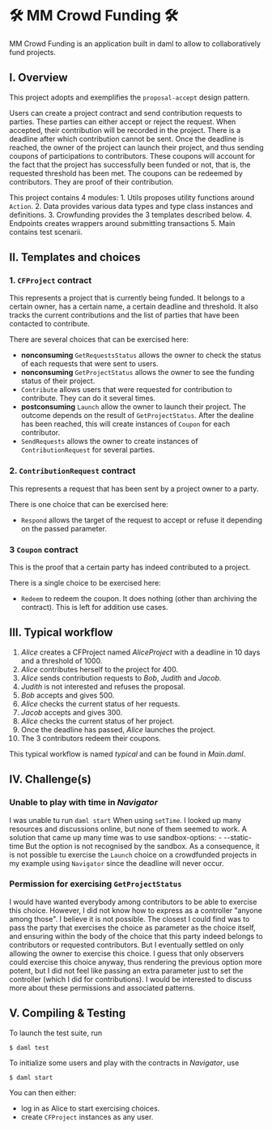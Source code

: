 # 🛠️ MM Crowd Funding 🛠️ 
MM Crowd Funding is an application built in daml to allow to collaboratively fund projects.

## I. Overview 

This project adopts and exemplifies the `proposal-accept` design pattern. 

Users can create a project contract and send contribution requests to parties. These parties can either accept or reject the request. When accepted, their contribution will be recorded in the project. There is a deadline after which contribution cannot be sent. Once the deadline is reached, the owner of the project can launch their project, and thus sending coupons of participations to contributors. These coupons will account for the fact that the project has successfully been funded or not, that is, the requested threshold has been met. The coupons can be redeemed by contributors. They are proof of their contribution.

This project contains 4 modules:
    1. Utils proposes utility functions around `Action`.
    2. Data provides various data types and type class instances and definitions.
    3. Crowfunding provides the 3 templates described below.
    4. Endpoints creates wrappers around submitting transactions
    5. Main contains test scenarii.

## II. Templates and choices

### 1. `CFProject` contract

This represents a project that is currently being funded. It belongs to a certain owner, has a certain name, a certain deadline and threshold. It also tracks the current contributions and the list of parties that have been contacted to contribute.

There are several choices that can be exercised here:
- **nonconsuming** `GetRequestsStatus` allows the owner to check the status of each requests that were sent to users.
- **nonconsuming** `GetProjectStatus` allows the owner to see the funding status of their project.
- `Contribute` allows users that were requested for contribution to contribute. They can do it several times.
- **postconsuming** `Launch` allow the owner to launch their project. The outcome depends on the result of `GetProjectStatus`. After the dealine has been reached, this will create instances of `Coupon` for each contributor.
- `SendRequests` allows the owner to create instances of `ContributionRequest` for several parties.

### 2. `ContributionRequest` contract

This represents a request that has been sent by a project owner to a party.

There is one choice that can be exercised here:
- `Respond` allows the target of the request to accept or refuse it depending on the passed parameter.

### 3 `Coupon` contract

This is the proof that a certain party has indeed contributed to a project.

There is a single choice to be exercised here:
- `Redeem` to redeem the coupon. It does nothing (other than archiving the contract). This is left for addition use cases.

## III. Typical workflow

  1. _Alice_ creates a CFProject named _AliceProject_ with a deadline in 10 days and a threshold of 1000.
  2. _Alice_ contributes herself to the project for 400.
  3. _Alice_ sends contribution requests to _Bob_, _Judith_ and _Jacob_.
  4. _Judith_ is not interested and refuses the proposal.
  5. _Bob_ accepts and gives 500.
  6. _Alice_ checks the current status of her requests.
  7. _Jacob_ accepts and gives 300.
  8. _Alice_ checks the current status of her project.
  9. Once the deadline has passed, _Alice_ launches the project.
  10. The 3 contributors redeem their coupons.

This typical workflow is named _typical_ and can be found in _Main.daml_.

## IV. Challenge(s)

### Unable to play with time in _Navigator_

I was unable tu run `daml start` When using `setTime`. 
I looked up many resources and discussions online, but none of them seemed to work.
A solution that came up many time was to use
    sandbox-options:
    - --static-time
But the option is not recognised by the sandbox.
As a consequence, it is not possible tu exercise the `Launch` choice on a crowdfunded projects in my example using `Navigator` since the deadline will never occur.

### Permission for exercising `GetProjectStatus`

I would have wanted everybody among contributors to be able to exercise this choice. However, I did not know how to express as a controller "anyone among those". I believe it is not possible. The closest I could find was to pass the party that exercises the choice as parameter as the choice itself, and ensuring within the body of the choice that this party indeed belongs to contributors or requested contributors. But I eventually settled on only allowing the owner to exercise this choice. I guess that only observers could exercise this choice anyway, thus rendering the previous option more potent, but I did not feel like passing an extra parameter just to set the controller (which I did for contributions). I would be interested to discuss more about these permissions and associated patterns.

## V. Compiling & Testing

To launch the test suite, run
```
$ daml test
```
To initialize some users and play with the contracts in _Navigator_, use
```
$ daml start
```
You can then either:
- log in as Alice to start exercising choices.
- create `CFProject` instances as any user.